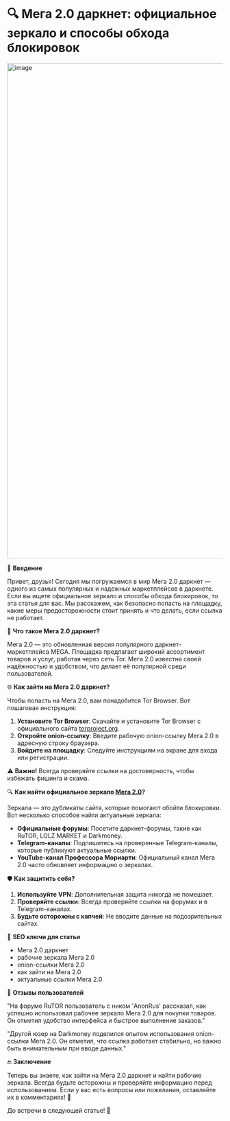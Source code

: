 # 🔍 Мега 2.0 даркнет: официальное зеркало и способы обхода блокировок

<a href="https://mega1n6kq9k2zcedm7c2qdkrcs1s7fbkuehupj3xcvfw4.mega17.top">
<img width="1155" height="1155" alt="image" src="https://github.com/user-attachments/assets/1db831df-93b1-44d4-9fca-ced4570817a8" />
</a>

🚀 **Введение**

Привет, друзья! Сегодня мы погружаемся в мир Мега 2.0 даркнет — одного из самых популярных и надежных маркетплейсов в даркнете. Если вы ищете официальное зеркало и способы обхода блокировок, то эта статья для вас. Мы расскажем, как безопасно попасть на площадку, какие меры предосторожности стоит принять и что делать, если ссылка не работает.

🔐 **Что такое Мега 2.0 даркнет?**

Мега 2.0 — это обновленная версия популярного даркнет-маркетплейса MEGA. Площадка предлагает широкий ассортимент товаров и услуг, работая через сеть Tor. Мега 2.0 известна своей надёжностью и удобством, что делает её популярной среди пользователей.

🌐 **Как зайти на Мега 2.0 даркнет?**

Чтобы попасть на Мега 2.0, вам понадобится Tor Browser. Вот пошаговая инструкция:

1. **Установите Tor Browser**: Скачайте и установите Tor Browser с официального сайта [torproject.org](https://www.torproject.org).
2. **Откройте onion-ссылку**: Введите рабочую onion-ссылку Мега 2.0 в адресную строку браузера.
3. **Войдите на площадку**: Следуйте инструкциям на экране для входа или регистрации.

⚠️ **Важно!** Всегда проверяйте ссылки на достоверность, чтобы избежать фишинга и скама.

🔍 **Как найти официальное зеркало [Мега 2.0](https://mega1n6kq9k2zcedm7c2qdkrcs1s7fbkuehupj3xcvfw4.mega17.top)?**

Зеркала — это дубликаты сайта, которые помогают обойти блокировки. Вот несколько способов найти актуальные зеркала:

- **Официальные форумы**: Посетите даркнет-форумы, такие как RuTOR, LOLZ MARKET и Darkmoney.
- **Telegram-каналы**: Подпишитесь на проверенные Telegram-каналы, которые публикуют актуальные ссылки.
- **YouTube-канал Профессора Мориарти**: Официальный канал Мега 2.0 часто обновляет информацию о зеркалах.

🛡️ **Как защитить себя?**

1. **Используйте VPN**: Дополнительная защита никогда не помешает.
2. **Проверяйте ссылки**: Всегда проверяйте ссылки на форумах и в Telegram-каналах.
3. **Будьте осторожны с капчей**: Не вводите данные на подозрительных сайтах.

📌 **SEO ключи для статьи**

- Мега 2.0 даркнет
- рабочие зеркала Мега 2.0
- onion-ссылки Мега 2.0
- как зайти на Мега 2.0
- актуальные ссылки Мега 2.0

💬 **Отзывы пользователей**

"На форуме RuTOR пользователь с ником 'AnonRus' рассказал, как успешно использовал рабочее зеркало Мега 2.0 для покупки товаров. Он отметил удобство интерфейса и быстрое выполнение заказов."

"Другой юзер на Darkmoney поделился опытом использования onion-ссылки Мега 2.0. Он отметил, что ссылка работает стабильно, но важно быть внимательным при вводе данных."

🔚 **Заключение**

Теперь вы знаете, как зайти на Мега 2.0 даркнет и найти рабочие зеркала. Всегда будьте осторожны и проверяйте информацию перед использованием. Если у вас есть вопросы или пожелания, оставляйте их в комментариях! 🚀

До встречи в следующей статье! 🎉
